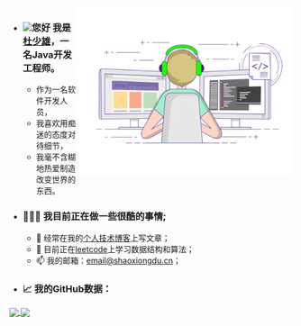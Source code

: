 <img align="right" alt="GIF" src="https://raw.githubusercontent.com/shaoxiongdu/ShaoxiongDu/main/coding.gif"  width="384" height="300" />

- ### <img src="https://media.giphy.com/media/hvRJCLFzcasrR4ia7z/giphy.gif" width="25px">您好 我是 <a href="http://www.shaoxiongdu.cn" target="_blank">杜少雄</a>，一名Java开发工程师。

  - 作为一名软件开发人员，
  - 我喜欢用痴迷的态度对待细节，
  - 我毫不含糊地热爱制造改变世界的东西。

- ### 👨🏻‍💻 我目前正在做一些很酷的事情;
  - 📝 经常在我的<a href="http://www.shaoxiongdu.cn" target="_blank">个人技术博客</a>上写文章；
  - 🚀 目前正在<a href="https://leetcode-cn.com/u/shaoxiongdu" target="_blank">leetcode</a>上学习数据结构和算法；
  - 📫 我的邮箱：<a target="_blank" href="mailto:email@shaoxiongdu.cn" >email@shaoxiongdu.cn；</a>

- ### 📈 我的GitHub数据：
<a href="https://github-readme-stats.vercel.app/api?cache_seconds=1800&username=shaoxiongdu">
  <img align="center" src="https://github-readme-stats.vercel.app/api?hide_title=true&cache_seconds=1800&username=shaoxiongdu&hide_border=false&show_icons=true&include_all_commits=true&count_private=true&theme=buefy&locale=cn&line_height=20" />
</a>
<a href="https://github-readme-stats.vercel.app/api/top-langs/?layout=compact&username=shaoxiongdu">
  <img align="center" src="https://github-readme-stats.vercel.app/api/top-langs/?layout=compact&username=shaoxiongdu&hide_title=true&hide_border=false&line_height=20&theme=flag-india&locale=cn" />
</a>

